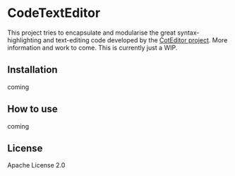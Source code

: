 # CodeTextEditor

This project tries to encapsulate and modularise the great syntax-highlighting and text-editing code developed by the [CotEditor project](https://github.com/coteditor/CotEditor).
More information and work to come. This is currently just a WIP.

## Installation
coming

## How to use
coming

## License
Apache License 2.0


